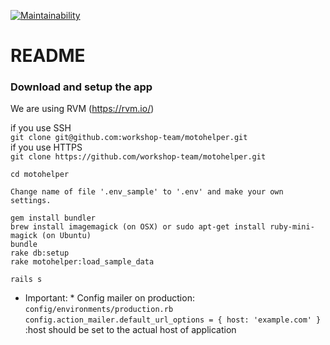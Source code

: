 [![Maintainability](https://api.codeclimate.com/v1/badges/05871397fc9fbe7086c7/maintainability)](https://codeclimate.com/github/workshop-team/motohelper/maintainability)

# README

### Download and setup the app

We are using RVM (https://rvm.io/)

if you use SSH  
``` git clone git@github.com:workshop-team/motohelper.git ```  
if you use HTTPS  
``` git clone https://github.com/workshop-team/motohelper.git ```  

```
cd motohelper
  
Change name of file '.env_sample' to '.env' and make your own settings.  
  
gem install bundler
brew install imagemagick (on OSX) or sudo apt-get install ruby-mini-magick (on Ubuntu)
bundle
rake db:setup
rake motohelper:load_sample_data

rails s
```
* Important: *
Config mailer on production:
``` config/environments/production.rb ```
``` config.action_mailer.default_url_options = { host: 'example.com' } ```
:host should be set to the actual host of application
